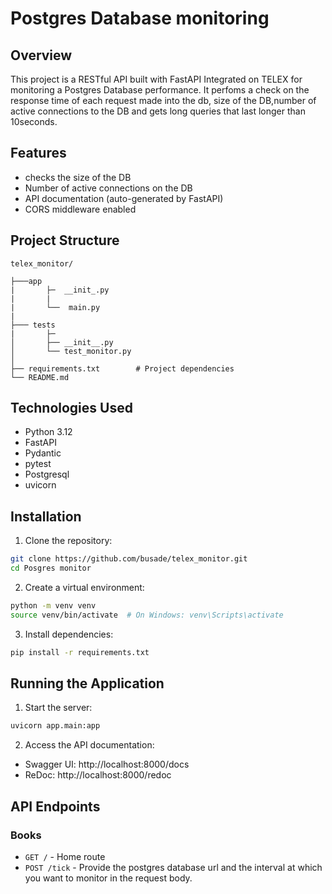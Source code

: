 # Postgres Database monitoring

## Overview

This project is a RESTful API built with FastAPI Integrated on TELEX for monitoring a Postgres Database performance. It perfoms a check on the response time of each request made into the db, size of the DB,number of active connections to the DB and gets long queries that last longer than 10seconds.

## Features

- checks the size of the DB
- Number of active connections on the DB
- API documentation (auto-generated by FastAPI)
- CORS middleware enabled

## Project Structure

```
telex_monitor/

├───app
|       ├─  __init_.py
|       |
|       └──  main.py
|
├─── tests
|       ├─ 
│       ├── __init__.py
│       └── test_monitor.py      
│   
├── requirements.txt        # Project dependencies
└── README.md
```

## Technologies Used

- Python 3.12
- FastAPI
- Pydantic
- pytest
- Postgresql
- uvicorn

## Installation

1. Clone the repository:

```bash
git clone https://github.com/busade/telex_monitor.git
cd Posgres monitor
```

2. Create a virtual environment:

```bash
python -m venv venv
source venv/bin/activate  # On Windows: venv\Scripts\activate
```

3. Install dependencies:

```bash
pip install -r requirements.txt
```

## Running the Application

1. Start the server:

```bash
uvicorn app.main:app
```

2. Access the API documentation:

- Swagger UI: http://localhost:8000/docs
- ReDoc: http://localhost:8000/redoc

## API Endpoints

### Books

- `GET /` - Home route
- `POST /tick` - Provide the postgres database url and the interval at which  you want to monitor in the request body.







